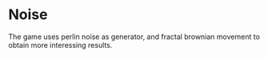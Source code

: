# Noise

The game uses perlin noise as generator, and fractal brownian movement to obtain more interessing results.
